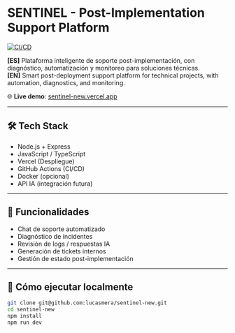 # SENTINEL - Post-Implementation Support Platform

[![CI/CD](https://github.com/lucasmera/sentinel-new/actions/workflows/main.yml/badge.svg)](https://github.com/lucasmera/sentinel-new/actions)

**[ES]** Plataforma inteligente de soporte post-implementación, con diagnóstico, automatización y monitoreo para soluciones técnicas.  
**[EN]** Smart post-deployment support platform for technical projects, with automation, diagnostics, and monitoring.

🌐 **Live demo**: [sentinel-new.vercel.app](https://sentinel-new.vercel.app)

---

## 🛠️ Tech Stack

- Node.js + Express
- JavaScript / TypeScript
- Vercel (Despliegue)
- GitHub Actions (CI/CD)
- Docker (opcional)
- API IA (integración futura)

---

## 🚀 Funcionalidades

- Chat de soporte automatizado
- Diagnóstico de incidentes
- Revisión de logs / respuestas IA
- Generación de tickets internos
- Gestión de estado post-implementación

---

## 🧪 Cómo ejecutar localmente

```bash
git clone git@github.com:lucasmera/sentinel-new.git
cd sentinel-new
npm install
npm run dev

